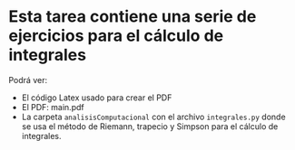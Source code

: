 # Esta tarea contiene una serie de ejercicios para el cálculo de integrales

Podrá ver: 
* El código Latex usado para crear el PDF
* El PDF: main.pdf
* La carpeta ```analisisComputacional``` con el archivo ```integrales.py``` donde se usa el método de Riemann, trapecio y Simpson para el cálculo de integrales.
